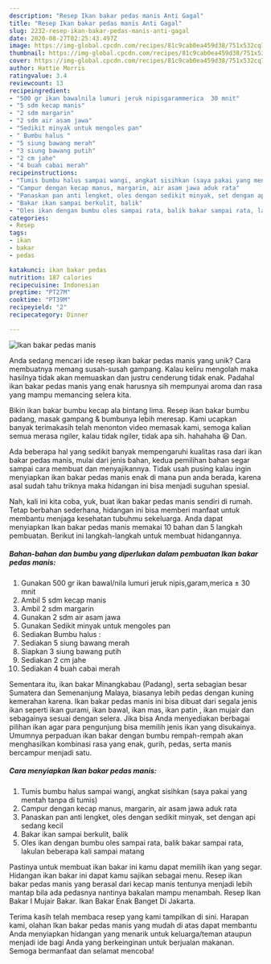 ```yaml
---
description: "Resep Ikan bakar pedas manis Anti Gagal"
title: "Resep Ikan bakar pedas manis Anti Gagal"
slug: 2232-resep-ikan-bakar-pedas-manis-anti-gagal
date: 2020-08-27T02:25:43.497Z
image: https://img-global.cpcdn.com/recipes/81c9cab0ea459d38/751x532cq70/ikan-bakar-pedas-manis-foto-resep-utama.jpg
thumbnail: https://img-global.cpcdn.com/recipes/81c9cab0ea459d38/751x532cq70/ikan-bakar-pedas-manis-foto-resep-utama.jpg
cover: https://img-global.cpcdn.com/recipes/81c9cab0ea459d38/751x532cq70/ikan-bakar-pedas-manis-foto-resep-utama.jpg
author: Hattie Morris
ratingvalue: 3.4
reviewcount: 13
recipeingredient:
- "500 gr ikan bawalnila lumuri jeruk nipisgarammerica  30 mnit"
- "5 sdm kecap manis"
- "2 sdm margarin"
- "2 sdm air asam jawa"
- "Sedikit minyak untuk mengoles pan"
- " Bumbu halus "
- "5 siung bawang merah"
- "3 siung bawang putih"
- "2 cm jahe"
- "4 buah cabai merah"
recipeinstructions:
- "Tumis bumbu halus sampai wangi, angkat sisihkan (saya pakai yang mentah tanpa di tumis)"
- "Campur dengan kecap manus, margarin, air asam jawa aduk rata"
- "Panaskan pan anti lengket, oles dengan sedikit minyak, set dengan api sedang kecil"
- "Bakar ikan sampai berkulit, balik"
- "Oles ikan dengan bumbu oles sampai rata, balik bakar sampai rata, lakulan beberapa kali sampai matang"
categories:
- Resep
tags:
- ikan
- bakar
- pedas

katakunci: ikan bakar pedas 
nutrition: 187 calories
recipecuisine: Indonesian
preptime: "PT27M"
cooktime: "PT39M"
recipeyield: "2"
recipecategory: Dinner

---
```



![Ikan bakar pedas manis](https://img-global.cpcdn.com/recipes/81c9cab0ea459d38/751x532cq70/ikan-bakar-pedas-manis-foto-resep-utama.jpg)

Anda sedang mencari ide resep ikan bakar pedas manis yang unik? Cara membuatnya memang susah-susah gampang. Kalau keliru mengolah maka hasilnya tidak akan memuaskan dan justru cenderung tidak enak. Padahal ikan bakar pedas manis yang enak harusnya sih mempunyai aroma dan rasa yang mampu memancing selera kita.

Bikin ikan bakar bumbu kecap ala bintang lima. Resep ikan bakar bumbu padang, masak gampang &amp; bumbunya lebih meresap. Kami ucapkan banyak terimakasih telah menonton video memasak kami, semoga kalian semua merasa ngiler, kalau tidak ngiler, tidak apa sih. hahahaha 😆 Dan.

Ada beberapa hal yang sedikit banyak mempengaruhi kualitas rasa dari ikan bakar pedas manis, mulai dari jenis bahan, kedua pemilihan bahan segar sampai cara membuat dan menyajikannya. Tidak usah pusing kalau ingin menyiapkan ikan bakar pedas manis enak di mana pun anda berada, karena asal sudah tahu triknya maka hidangan ini bisa menjadi suguhan spesial.


Nah, kali ini kita coba, yuk, buat ikan bakar pedas manis sendiri di rumah. Tetap berbahan sederhana, hidangan ini bisa memberi manfaat untuk membantu menjaga kesehatan tubuhmu sekeluarga. Anda dapat menyiapkan Ikan bakar pedas manis memakai 10 bahan dan 5 langkah pembuatan. Berikut ini langkah-langkah untuk membuat hidangannya.

<!--inarticleads1-->

##### Bahan-bahan dan bumbu yang diperlukan dalam pembuatan Ikan bakar pedas manis:

1. Gunakan 500 gr ikan bawal/nila lumuri jeruk nipis,garam,merica ± 30 mnit
1. Ambil 5 sdm kecap manis
1. Ambil 2 sdm margarin
1. Gunakan 2 sdm air asam jawa
1. Gunakan Sedikit minyak untuk mengoles pan
1. Sediakan  Bumbu halus :
1. Sediakan 5 siung bawang merah
1. Siapkan 3 siung bawang putih
1. Sediakan 2 cm jahe
1. Sediakan 4 buah cabai merah


Sementara itu, ikan bakar Minangkabau (Padang), serta sebagian besar Sumatera dan Semenanjung Malaya, biasanya lebih pedas dengan kuning kemerahan karena. Ikan bakar pedas manis ini bisa dibuat dari segala jenis ikan seperti ikan gurami, ikan bawal, ikan mas, ikan patin , ikan mujair dan sebagainya sesuai dengan selera. Jika bisa Anda menyediakan berbagai pilihan ikan agar para pengunjung bisa memilih jenis ikan yang disukainya. Umumnya perpaduan ikan bakar dengan bumbu rempah-rempah akan menghasilkan kombinasi rasa yang enak, gurih, pedas, serta manis bercampur menjadi satu. 

<!--inarticleads2-->

##### Cara menyiapkan Ikan bakar pedas manis:

1. Tumis bumbu halus sampai wangi, angkat sisihkan (saya pakai yang mentah tanpa di tumis)
1. Campur dengan kecap manus, margarin, air asam jawa aduk rata
1. Panaskan pan anti lengket, oles dengan sedikit minyak, set dengan api sedang kecil
1. Bakar ikan sampai berkulit, balik
1. Oles ikan dengan bumbu oles sampai rata, balik bakar sampai rata, lakulan beberapa kali sampai matang


Pastinya untuk membuat ikan bakar ini kamu dapat memilih ikan yang segar. Hidangan ikan bakar ini dapat kamu sajikan sebagai menu. Resep ikan bakar pedas manis yang berasal dari kecap manis tentunya menjadi lebih mantap bila ada pedasnya nantinya bakalan mampu menambah. Resep Ikan Bakar I Mujair Bakar. Ikan Bakar Enak Banget Di Jakarta. 

Terima kasih telah membaca resep yang kami tampilkan di sini. Harapan kami, olahan Ikan bakar pedas manis yang mudah di atas dapat membantu Anda menyiapkan hidangan yang menarik untuk keluarga/teman ataupun menjadi ide bagi Anda yang berkeinginan untuk berjualan makanan. Semoga bermanfaat dan selamat mencoba!
